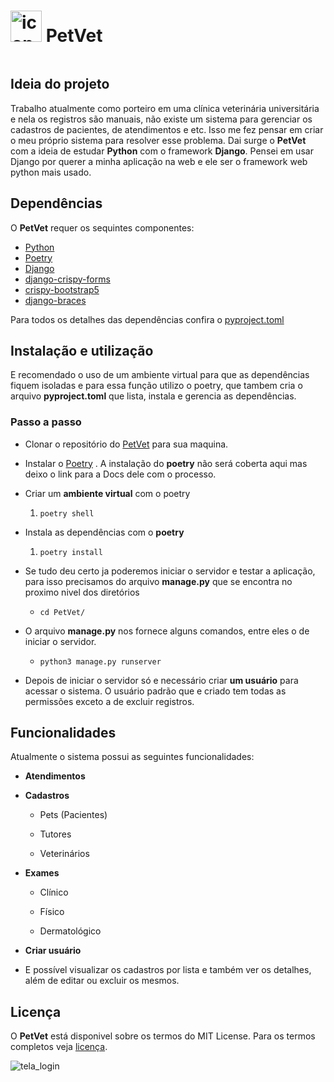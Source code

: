 # <img src="file:///PetVet/PetVet/static/img/favicon-III.png" title="" alt="icon" width="50">  **PetVet**

<img title="" src="file:///home/joey/Documents/Back%20up%20notebook/coding/PetVet/PetVet/static/img/cat_yellow.png" alt="" data-align="center">

## **Ideia do projeto**

Trabalho atualmente como porteiro em uma clínica veterinária universitária e nela os registros são manuais, não existe um sistema para gerenciar os cadastros de pacientes, de atendimentos e etc. Isso me fez pensar em criar o meu próprio sistema para resolver esse problema. Dai surge o **PetVet** com a ideia de estudar **Python** com o framework **Django**. Pensei em usar Django por querer a minha aplicação na web e ele ser o framework web python mais usado.

## **Dependências**

O **PetVet** requer os sequintes componentes:

- [Python](https://www.python.org/)
- [Poetry](https://python-poetry.org/) 
- [Django](https://www.djangoproject.com/) 
- [django-crispy-forms](https://django-crispy-forms.readthedocs.io/en/latest/)
- [crispy-bootstrap5](https://github.com/django-crispy-forms/crispy-bootstrap5) 
- [django-braces](https://django-braces.readthedocs.io/en/latest/)

Para todos os detalhes das dependências confira o [pyproject.toml](https://github.com/Joey-Resende/PetVet/blob/main/pyproject.toml)

## **Instalação e utilização**

E recomendado o uso de um ambiente virtual para que as dependências fiquem isoladas e para essa função utilizo o poetry, que tambem cria o arquivo **pyproject.toml** que lista, instala e gerencia as dependências.

### **Passo a passo**

- Clonar o repositório do [PetVet](https://github.com/Joey-Resende/PetVet.git) para sua maquina.

- Instalar o [Poetry](https://python-poetry.org/docs/) . A instalação do **poetry** não será coberta aqui mas deixo o link para a Docs dele com o processo.

- Criar um **ambiente virtual** com o poetry
  
  1. ```
     poetry shell         
     ```

- Instala as dependências com o **poetry**
  
  1. ```
     poetry install
     ```

- Se tudo deu certo ja poderemos iniciar o servidor e testar a aplicação, para isso precisamos do arquivo **manage.py** que se encontra no proximo nivel dos diretórios
  
  - ```
    cd PetVet/
    ```

- O arquivo **manage.py** nos fornece alguns comandos, entre eles o de iniciar o servidor.
  
  - ```
    python3 manage.py runserver
    ```

- Depois de iniciar o servidor só e necessário criar **um usuário** para acessar o sistema. O usuário padrão que e criado tem todas as permissões exceto a de excluir registros.

## **Funcionalidades**

Atualmente o sistema possui as seguintes funcionalidades:

- **Atendimentos**

- **Cadastros**
  
  - Pets (Pacientes)
  
  - Tutores
  
  - Veterinários

- **Exames**
  
  - Clínico
  
  - Físico
  
  - Dermatológico

- **Criar usuário**

- E possível visualizar os cadastros por lista e também ver os detalhes, além de editar ou excluir os mesmos. 

## **Licença**

O **PetVet** está disponivel sobre os termos do MIT License. Para os termos completos veja [licença](https://github.com/Joey-Resende/PetVet/blob/main/LICENSE).



<img title="" src="file:///home/joey/Documents/Back%20up%20notebook/coding/PetVet/PetVet/static/img/login_screen.png" alt="tela_login" data-align="center">
